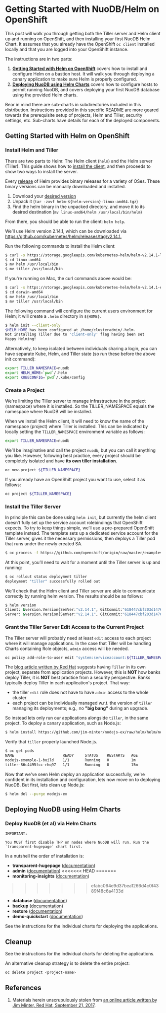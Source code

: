 # Getting Started with NuoDB/Helm on OpenShift

This post will walk you through getting both the Tiller server and Helm client up and running on OpenShift, and then installing your first NuoDB Helm Chart. It assumes that you already have the OpenShift `oc client` installed locally and that you are logged into your OpenShift instance.

The instructions are in two parts:

1. **[Getting Started with Helm on OpenShift][4]** covers how to install and configure Helm on a bastion host. It will walk you through deploying a canary application to make sure Helm is properly configured.
2. **[Deploying NuoDB using Helm Charts][5]** covers how to configure hosts to permit running NuoDB, and covers deploying your first NuoDB database using the provided Helm charts.

Bear in mind there are sub-charts in subdirectories included in this distribution. Instructions provided in this specific README are more geared towards the prerequisite setup of projects, Helm and Tiller, security settings, etc. Sub-charts have details for each of the deployed components.

## Getting Started with Helm on OpenShift

### Install Helm and Tiller

There are two parts to Helm: The Helm client (`helm`) and the Helm server (Tiller). This guide shows how to [install the client][1], and then proceeds to show two ways to install the server.

Every [release][2] of Helm provides binary releases for a variety of OSes. These binary versions can be manually downloaded and installed.

1. Download your [desired version][2]
2. Unpack it (`tar -zxvf helm-${helm-version}-linux-amd64.tgz`)
3. Find the helm binary in the unpacked directory, and move it to its desired destination (`mv linux-amd64/helm /usr/local/bin/helm`)

From there, you should be able to run the client: `helm help`.

We’ll use Helm version 2.14.1, which can be downloaded via <https://github.com/kubernetes/helm/releases/tag/v2.14.1.>

Run the following commands to install the Helm client:

```bash
$ curl -s https://storage.googleapis.com/kubernetes-helm/helm-v2.14.1-linux-amd64.tar.gz | tar xz
$ cd linux-amd64
$ mv helm /usr/local/bin
$ mv tiller /usr/local/bin
```

If you're running on Mac, the curl commands above would be:

```bash
$ curl -s https://storage.googleapis.com/kubernetes-helm/helm-v2.14.1-darwin-amd64.tar.gz | tar xz
$ cd darwin-amd64
$ mv helm /usr/local/bin
$ mv tiller /usr/local/bin
```

The following command will configure the current users environment for Helm; it will create a `.helm` directory in `${HOME}`.

```bash
$ helm init --client-only
$HELM_HOME has been configured at /home/clusteradmin/.helm.
Not installing Tiller due to 'client-only' flag having been set
Happy Helming!
```

Alternatively, to keep isolated between individuals sharing a login, you can have separate Kube, Helm, and Tiller state (so run these before the above init command):

```bash
export TILLER_NAMESPACE=nuodb
export HELM_HOME=`pwd`/.helm
export KUBECONFIG=`pwd`/.kube/config
```

### Create a Project

We're limiting the Tiller server to manage infrastructure in the project (namespace) where it is installed. So the TILLER_NAMESPACE equals the namespace where NuoDB will be installed.

When we install the Helm client, it will need to know the name of the namespace (project) where Tiller is installed. This can be indicated by locally setting the `TILLER_NAMESPACE` environment variable as follows:

```bash
export TILLER_NAMESPACE=nuodb
```

We’ll be imaginative and call the project `nuodb`, but you can call it anything you like. However, following best practice, every project should be completely isolated and have **its own tiller installation**.

```bash
oc new-project ${TILLER_NAMESPACE}
```

If you already have an OpenShift project you want to use, select it as follows:

```bash
oc project ${TILLER_NAMESPACE}
```

### Install the Tiller Server

In principle this can be done using `helm init`, but currently the helm client doesn’t fully set up the service account rolebindings that OpenShift expects. To try to keep things simple, we’ll use a pre-prepared OpenShift template instead. The template sets up a dedicated service account for the Tiller server, gives it the necessary permissions, then deploys a Tiller pod that runs under the newly created SA.

```bash
$ oc process -f https://github.com/openshift/origin/raw/master/examples/helm/tiller-template.yaml -p TILLER_NAMESPACE="${TILLER_NAMESPACE}" -p HELM_VERSION=v2.14.1 | oc create -f -
```

At this point, you’ll need to wait for a moment until the Tiller server is up and running:

```bash
$ oc rollout status deployment tiller
deployment "tiller" successfully rolled out
```

We’ll check that the Helm client and Tiller server are able to communicate correctly by running helm version. The results should be as follows:

```bash
$ helm version
Client: &version.Version{SemVer:"v2.14.1", GitCommit:"618447cbf203d147601b4b9bd7f8c37a5d39fbb4", GitTreeState:"clean"}
Server: &version.Version{SemVer:"v2.14.1", GitCommit:"618447cbf203d147601b4b9bd7f8c37a5d39fbb4", GitTreeState:"clean"}
```

### Grant the Tiller Server Edit Access to the Current Project

The Tiller server will probably need at least `edit` access to each project where it will manage applications. In the case that Tiller will be handling Charts containing Role objects, `admin` access will be needed.

```bash
oc policy add-role-to-user edit "system:serviceaccount:${TILLER_NAMESPACE}:tiller"
```

The [blog article written by Red Hat][0] suggests having `Tiller` in its own project, separate from application projects. However, this is **NOT** how banks deploy Tiller, it is **NOT** best practice from a security perspective. Banks typically deploy Tiller in each application's project. That way:

- the tiller `edit` role does not have to have `admin` access to the whole cluster
- each project can be individually managed w.r.t. the version of `tiller` managing its deployments; e.g., no **"big bang"** during an upgrade.

So instead lets only run our applications alongside `tiller`, in the same project. To deploy a canary application, such as Node.js:

```bash
$ helm install https://github.com/jim-minter/nodejs-ex/raw/helm/helm/nodejs-0.1.tgz -n nodejs-ex
```

Verify that `tiller` properly launched Node.js.

```bash
$ oc get pods
NAME                      READY     STATUS    RESTARTS   AGE
nodejs-example-1-build    1/1       Running   0          1m
tiller-86c4495fcc-rhq97   1/1       Running   0          15m
```

Now that we've seen Helm deploy an application successfully, we're confident in its installation and configuration, lets now move on to deploying NuoDB. But first, lets clean up Node.js:

```bash
$ helm del --purge nodejs-ex
```

## Deploying NuoDB using Helm Charts

### Deploy NuoDB (et al) via Helm Charts

    IMPORTANT:
    
    You MUST first disable THP on nodes where NuoDB will run. Run the `transparent-hugepage` chart first.

In a nutshell the order of installation is:

- **transparent-hugepage** ([documentation](transparent-hugepage/README.md))
- **admin** ([documentation](admin/README.md))
<<<<<<< HEAD
=======
- **monitoring-insights** ([documentation](monitoring-insights/README.md))
>>>>>>> efabc064e9d37bea1266d4c0f4389f48c6a4133d
- **database** ([documentation](database/README.md))
- **backup** ([documentation](backup/README.md))
- **restore** ([documentation](restore/README.md))
- **demo-quickstart** ([documentation](demo-quickstart/README.md))

See the instructions for the individual charts for deploying the applications.

## Cleanup

See the instructions for the individual charts for deleting the applications.

An alternative cleanup strategy is to delete the entire project:

```bash
oc delete project <project-name>
```

## References

1. Materials herein unscrupulously stolen from [an online article written by Jim Minter, Red Hat, September 21, 2017][0].

[0]: https://blog.openshift.com/getting-started-helm-openshift/
[1]: https://helm.sh/docs/using_helm/
[2]: https://github.com/helm/helm/releases
[3]: https://docs.google.com/document/d/1G1Ljwe0c97KsH881QPUZK6ZtIShCk8jkxskXehuLpKw/edit#
[4]: #getting-started-with-helm-on-openshift
[5]: #deploying-nuodb-using-helm-charts
